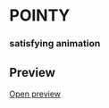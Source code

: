 # POINTY
### satisfying animation

## Preview
[Open preview](https://jaromaster.github.io/pointy/main.html)
